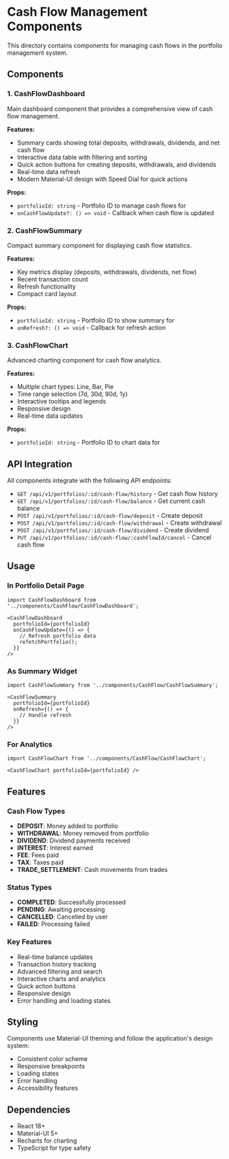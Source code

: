 # Cash Flow Management Components

This directory contains components for managing cash flows in the portfolio management system.

## Components

### 1. CashFlowDashboard
Main dashboard component that provides a comprehensive view of cash flow management.

**Features:**
- Summary cards showing total deposits, withdrawals, dividends, and net cash flow
- Interactive data table with filtering and sorting
- Quick action buttons for creating deposits, withdrawals, and dividends
- Real-time data refresh
- Modern Material-UI design with Speed Dial for quick actions

**Props:**
- `portfolioId: string` - Portfolio ID to manage cash flows for
- `onCashFlowUpdate?: () => void` - Callback when cash flow is updated

### 2. CashFlowSummary
Compact summary component for displaying cash flow statistics.

**Features:**
- Key metrics display (deposits, withdrawals, dividends, net flow)
- Recent transaction count
- Refresh functionality
- Compact card layout

**Props:**
- `portfolioId: string` - Portfolio ID to show summary for
- `onRefresh?: () => void` - Callback for refresh action

### 3. CashFlowChart
Advanced charting component for cash flow analytics.

**Features:**
- Multiple chart types: Line, Bar, Pie
- Time range selection (7d, 30d, 90d, 1y)
- Interactive tooltips and legends
- Responsive design
- Real-time data updates

**Props:**
- `portfolioId: string` - Portfolio ID to chart data for

## API Integration

All components integrate with the following API endpoints:

- `GET /api/v1/portfolios/:id/cash-flow/history` - Get cash flow history
- `GET /api/v1/portfolios/:id/cash-flow/balance` - Get current cash balance
- `POST /api/v1/portfolios/:id/cash-flow/deposit` - Create deposit
- `POST /api/v1/portfolios/:id/cash-flow/withdrawal` - Create withdrawal
- `POST /api/v1/portfolios/:id/cash-flow/dividend` - Create dividend
- `PUT /api/v1/portfolios/:id/cash-flow/:cashFlowId/cancel` - Cancel cash flow

## Usage

### In Portfolio Detail Page
```tsx
import CashFlowDashboard from '../components/CashFlow/CashFlowDashboard';

<CashFlowDashboard 
  portfolioId={portfolioId} 
  onCashFlowUpdate={() => {
    // Refresh portfolio data
    refetchPortfolio();
  }}
/>
```

### As Summary Widget
```tsx
import CashFlowSummary from '../components/CashFlow/CashFlowSummary';

<CashFlowSummary 
  portfolioId={portfolioId} 
  onRefresh={() => {
    // Handle refresh
  }}
/>
```

### For Analytics
```tsx
import CashFlowChart from '../components/CashFlow/CashFlowChart';

<CashFlowChart portfolioId={portfolioId} />
```

## Features

### Cash Flow Types
- **DEPOSIT**: Money added to portfolio
- **WITHDRAWAL**: Money removed from portfolio
- **DIVIDEND**: Dividend payments received
- **INTEREST**: Interest earned
- **FEE**: Fees paid
- **TAX**: Taxes paid
- **TRADE_SETTLEMENT**: Cash movements from trades

### Status Types
- **COMPLETED**: Successfully processed
- **PENDING**: Awaiting processing
- **CANCELLED**: Cancelled by user
- **FAILED**: Processing failed

### Key Features
- Real-time balance updates
- Transaction history tracking
- Advanced filtering and search
- Interactive charts and analytics
- Quick action buttons
- Responsive design
- Error handling and loading states

## Styling

Components use Material-UI theming and follow the application's design system:
- Consistent color scheme
- Responsive breakpoints
- Loading states
- Error handling
- Accessibility features

## Dependencies

- React 18+
- Material-UI 5+
- Recharts for charting
- TypeScript for type safety

